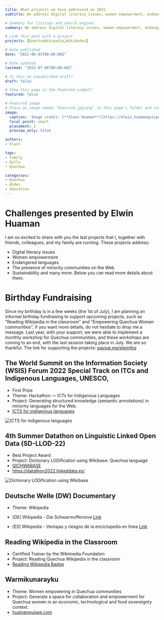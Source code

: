 ```yaml
---
title: What projects we have addressed on 2022
subtitle: We address digital literacy issues, women empowerment, endangered languages, the presence of minority communities on the Web, sustainability, and many more.

# Summary for listings and search engines
summary: We address digital literacy issues, women empowerment, endangered languages, the presence of minority communities on the Web, sustainability, and many more.

# Link this post with a project
projects: [QuechuaWikipedia,WikiAndes]

# Date published
date: "2022-06-03T00:00:00Z"

# Date updated
lastmod: "2022-07-06T00:00:00Z"

# Is this an unpublished draft?
draft: false

# Show this page in the Featured widget?
featured: false

# Featured image
# Place an image named `featured.jpg/png` in this page's folder and customize its options here.
image:
  caption: 'Image credit: [**Elwin Huaman**](https://elwin.huamanquispe.com/)'
  focal_point: smart
  placement: 2
  preview_only: false

authors:
- Elwin

tags:
- Family
- Ayllu
- Quechua

categories:
- Quechua
- Andes
- Education
---
```


<!--more-->
# Challenges presented by Elwin Huaman
I am so excited to share with you the last projects that I, together with friends, colleagues, and my family are running. These projects address:
* Digital literacy issues
* Women empowerment
* Endangered languages
* The presence of minority communities on the Web
* Sustainability
and many more. Below you can read more details about them.

# Birthday Fundraising
Since my birthday is in a few weeks (the 1st of July), I am planning an informal birthday fundraising to support upcoming projects, such as "Reading Wikipedia in the classroom" and "Empowering Quechua Women communities", if you want more details, do not hesitate to drop me a message. Last year, with your support, we were able to implement a monthly workshop for Quechua communities, and these workshops are coming to an end, with the last session taking place in July. We are so thankful.
The link for supporting the projects: [paypal.me/elwinlhq](https://paypal.me/elwinlhq)

## The World Summit on the Information Society (WSIS) Forum 2022 Special Track on ITCs and Indigenous Languages, UNESCO,
* First Prize
* Theme: Hackathon — ICTs for Indigenous Languages
* Project: Generating structured knowledge (semantic annotations) in minority languages for the Web.
* [ICTS for indigenous languages](https://icts-for-indigenous-languages.hackerearth.com/)

![ICTS for indigenous languages](images/ICT-languages.jpg)

## 4th Summer Datathon on Linguistic Linked Open Data (SD-LLOD-22)
* Best Project Award
* Project: Dictionary LODification using Wikibase: Quechua language 
* [QICHWABASE](https://qichwa.wikibase.cloud/)
* https://datathon2022.linkeddata.es/

![Dictionary LODification using Wikibase](images/qichwabase.jpg)

## Deutsche Welle (DW) Documentary
* Theme: Wikipedia 
* [DE] Wikipedia - Die Schwarmoffensive [Link](https://l.facebook.com/l.php?u=https%3A%2F%2Fwww.dw.com%2Fde%2Fwikipedia-die-schwarmoffensive%2Fav-61988535%3Ffbclid%3DIwAR3RQ7Kj17fm5sanDev_iqX-U7FmGD01j475mJmBJl21rF1E2z2DpK2uy-k&h=AT2T2Sfces6Wvio0sSVPMEGDMvLPfMjFD8VM9CUFojtIXgey7sjziBaUJhwkFcx85MyarIew8jtaHkw8cYSrtha2gi-BpiwjqYAggPosxz7IR7R33NsmlDuRkw&__tn__=-UK-R&c[0]=AT3OWU2_aYIbED4MrJkkv4tKITl4wkWFQ49aT5MIl52WScZ_-3S81mQ4TWo2WoTgqmYEdAeadRV0OHBqbrvG7tTNirtFptJsqnlm_QHrUwTGOLCPYDG0C0kt0z20XIg88eU-UDsqF7gP2g-w7FjvJJFGiY48FGhbZjOKSJNuFKxswaPzw9_wLg)

* [ES] Wikipedia - Ventajas y riesgos de la enciclopedia en línea
 [Link](https://www.youtube.com/watch?v=2nKRqNYmHsk)

## Reading Wikipedia in the Classroom
* Certified Trainer by the Wikimedia Foundation
* Project: Reading Quechua Wikipedia in the classroom 
* [Reading Wikipedia Badge](https://badgr.com/public/badges/62MecH_YRROXES8W5XJGoA)

## Warmikunarayku
* Theme: Women empowering in Quechua communities
* Project: Generate a space for collaboration and empowerment for Quechua women in an economic, technological and food sovereignty context.
* [huamanquispe.com](https://huamanquispe.com/)
